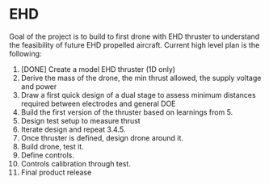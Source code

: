 # EHD
Goal of the project is to build to first drone with EHD thruster to understand the feasibility of future EHD propelled aircraft.
Current high level plan is the following:
1. [DONE] Create a model EHD thruster (1D only)
2. Derive the mass of the drone, the min thrust allowed, the supply voltage and power
3. Draw a first quick design of a dual stage to assess minimum distances required between electrodes and general DOE
4. Build the first version of the thruster based on learnings from 5.
5. Design test setup to measure thrust
6. Iterate design and repeat 3.4.5.
7. Once thruster is defined, design drone around it.
8. Build drone, test it.
9. Define controls.
10. Controls calibration through test.
11. Final product release
